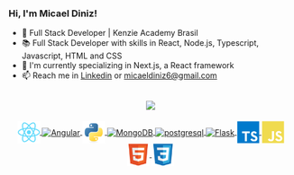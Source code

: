 ### Hi, I'm Micael Diniz!

- 🔭 Full Stack Developer | Kenzie Academy Brasil 
- 📚 Full Stack Developer with skills in React, Node.js, Typescript, Javascript, HTML and CSS 
- 🔎 I'm currently specializing in Next.js, a React framework
- 📫 Reach me in <a href="https://www.linkedin.com/in/micael-diniz">Linkedin</a> or micaeldiniz6@gmail.com
</br>

<div align="center">
  <a href="https://github.com/micael-diniz">
  <img height="180em" src="https://github-readme-stats.vercel.app/api?username=micael-diniz&show_icons=true&theme=omni&include_all_commits=true&count_private=true"/>
</div>
<div style="display: inline_block" align="center"><br>
  <img align="center" alt="React" height="40" width="40" src="https://raw.githubusercontent.com/devicons/devicon/master/icons/react/react-original.svg">
  <img align="center" alt="Angular" height="40" width="40" src="https://cdn.jsdelivr.net/gh/devicons/devicon/icons/angularjs/angularjs-original.svg">
  <img align="center" alt="Python" height="40" width="40" src="https://raw.githubusercontent.com/devicons/devicon/master/icons/python/python-original.svg">
  <img align="center" alt="MongoDB" height="40" width="40" src="https://cdn.jsdelivr.net/gh/devicons/devicon/icons/mongodb/mongodb-original-wordmark.svg" />
  <img align="center" alt="postgresql" height="40" width="40"src="https://cdn.jsdelivr.net/gh/devicons/devicon/icons/postgresql/postgresql-original-wordmark.svg" />
  <img align="center" alt="Flask" height="40" width="40" src="https://cdn.jsdelivr.net/gh/devicons/devicon/icons/flask/flask-original-wordmark.svg" />     
  <img align="center" alt="Ts" height="40" width="40" src="https://raw.githubusercontent.com/devicons/devicon/master/icons/typescript/typescript-plain.svg">
  <img align="center" alt="Js" height="40" width="40" src="https://raw.githubusercontent.com/devicons/devicon/master/icons/javascript/javascript-plain.svg">
  <img align="center" alt="HTML" height="40" width="40" src="https://raw.githubusercontent.com/devicons/devicon/master/icons/html5/html5-original.svg">
  <img align="center" alt="CSS" height="40" width="40" src="https://raw.githubusercontent.com/devicons/devicon/master/icons/css3/css3-original.svg">
</div>

